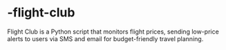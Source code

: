 # -flight-club
Flight Club is a Python script that monitors flight prices, sending low-price alerts to users via SMS and email for budget-friendly travel planning.
